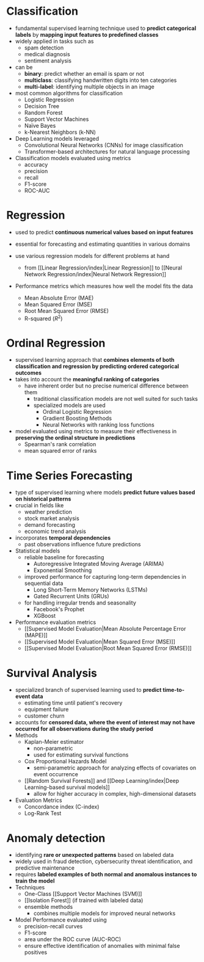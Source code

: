 # Classification

- fundamental supervised learning technique used to **predict categorical labels** by **mapping input features to predefined classes**
- widely applied in tasks such as
	- spam detection
	- medical diagnosis
	- sentiment analysis
- can be
	- **binary**: predict whether an email is spam or not
	- **multiclass**: classifying handwritten digits into ten categories
	- **multi-label**: identifying multiple objects in an image
- most common algorithms for classification
	- Logistic Regression
	- Decision Tree
	- Random Forest
	- Support Vector Machines
	- Naïve Bayes
	- k-Nearest Neighbors (k-NN)
- Deep Learning models leveraged
	- Convolutional Neural Networks (CNNs) for image classification
	- Transformer-based architectures for natural language processing
- Classification models evaluated using metrics
	- accuracy
	- precision
	- recall
	- F1-score
	- ROC-AUC
# Regression

- used to predict **continuous numerical values based on input features**
- essential for forecasting and estimating quantities in various domains
- use various regression models for different problems at hand
	- from [[Linear Regression/index|Linear Regression]] to [[Neural Network Regression/index|Neural Network Regression]]
- Performance metrics which measures how well the model fits the data

	- Mean Absolute Error (MAE)
	- Mean Squared Error (MSE)
	- Root Mean Squared Error (RMSE)
	- R-squared ($R^2$)
# Ordinal Regression

- supervised learning approach that **combines elements of both classification and regression by predicting ordered categorical outcomes**
- takes into account the **meaningful ranking of categories**
	- have inherent order but no precise numerical difference between them
		- traditional classification models are not well suited for such tasks
		- specialized models are used
			- Ordinal Logistic Regression
			- Gradient Boosting Methods
			- Neural Networks with ranking loss functions
- model evaluated using metrics to measure their effectiveness in **preserving the ordinal structure in predictions**
	- Spearman's rank correlation
	- mean squared error of ranks
# Time Series Forecasting

- type of supervised learning where models **predict future values based on historical patterns**
- crucial in fields like
	- weather prediction
	- stock market analysis
	- demand forecasting
	- economic trend analysis
- incorporates **temporal dependencies**
	- past observations influence future predictions
- Statistical models
	- reliable baseline for forecasting
		- Autoregressive Integrated Moving Average (ARIMA)
		- Exponential Smoothing
	- improved performance for capturing long-term dependencies in sequential data
		- Long Short-Term Memory Networks (LSTMs)
		- Gated Recurrent Units (GRUs)
	- for handling irregular trends and seasonality
		- Facebook's Prophet
		- XGBoost
- Performance evaluation metrics
	- [[Supervised Model Evaluation|Mean Absolute Percentage Error (MAPE)]]
	- [[Supervised Model Evaluation|Mean Squared Error (MSE)]]
	- [[Supervised Model Evaluation|Root Mean Squared Error (RMSE)]]

# Survival Analysis

- specialized branch of supervised learning used to **predict time-to-event data**
	- estimating time until patient's recovery
	- equipment failure
	- customer churn
- accounts for **censored data, where the event of interest may not have occurred for all observations during the study period**
- Methods
	- Kaplan-Meier estimator
		- non-parametric
		- used for estimating survival functions
	- Cox Proportional Hazards Model
		- semi-parametric approach for analyzing effects of covariates on event occurrence
	- [[Random Survival Forests]] and [[Deep Learning/index|Deep Learning-based survival models]]
		- allow for higher accuracy in complex, high-dimensional datasets
- Evaluation Metrics
	- Concordance index (C-index)
	- Log-Rank Test

# Anomaly detection

- identifying **rare or unexpected patterns** based on labeled data
- widely used in fraud detection, cybersecurity threat identification, and predictive maintenance
- requires **labeled examples of both normal and anomalous instances to train the model**
- Techniques
	- One-Class [[Support Vector Machines (SVM)]]
	- [[Isolation Forest]] (if trained with labeled data)
	- ensemble methods
		- combines multiple models for improved neural networks
- Model Performance evaluated using
	- precision-recall curves
	- F1-score
	- area under the ROC curve (AUC-ROC)
	- ensure effective identification of anomalies with minimal false positives